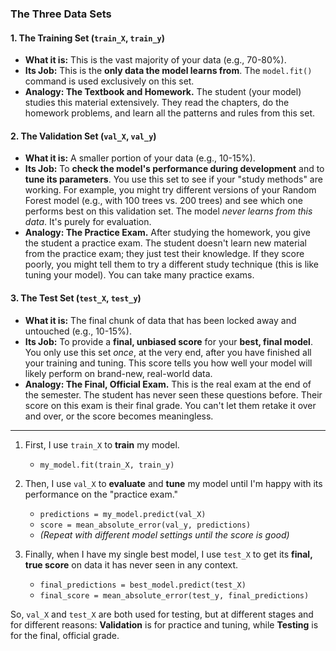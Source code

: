 ### The Three Data Sets

#### 1. The Training Set (`train_X`, `train_y`)

- **What it is:** This is the vast majority of your data (e.g., 70-80%).
- **Its Job:** This is the **only data the model learns from**. The `model.fit()` command is used exclusively on this set.
- **Analogy: The Textbook and Homework.** The student (your model) studies this material extensively. They read the chapters, do the homework problems, and learn all the patterns and rules from this set.

#### 2. The Validation Set (`val_X`, `val_y`)

- **What it is:** A smaller portion of your data (e.g., 10-15%).
- **Its Job:** To **check the model's performance during development** and to **tune its parameters**. You use this set to see if your "study methods" are working. For example, you might try different versions of your Random Forest model (e.g., with 100 trees vs. 200 trees) and see which one performs best on this validation set. The model _never learns from this data_. It's purely for evaluation.
- **Analogy: The Practice Exam.** After studying the homework, you give the student a practice exam. The student doesn't learn new material from the practice exam; they just test their knowledge. If they score poorly, you might tell them to try a different study technique (this is like tuning your model). You can take many practice exams.

#### 3. The Test Set (`test_X`, `test_y`)

- **What it is:** The final chunk of data that has been locked away and untouched (e.g., 10-15%).
- **Its Job:** To provide a **final, unbiased score** for your **best, final model**. You only use this set _once_, at the very end, after you have finished all your training and tuning. This score tells you how well your model will likely perform on brand-new, real-world data.
- **Analogy: The Final, Official Exam.** This is the real exam at the end of the semester. The student has never seen these questions before. Their score on this exam is their final grade. You can't let them retake it over and over, or the score becomes meaningless.
- ---
1. First, I use `train_X` to **train** my model.
    
    - `my_model.fit(train_X, train_y)`
2. Then, I use `val_X` to **evaluate** and **tune** my model until I'm happy with its performance on the "practice exam."
    
    - `predictions = my_model.predict(val_X)`
    - `score = mean_absolute_error(val_y, predictions)`
    - _(Repeat with different model settings until the score is good)_
3. Finally, when I have my single best model, I use `test_X` to get its **final, true score** on data it has never seen in any context.
    
    - `final_predictions = best_model.predict(test_X)`
    - `final_score = mean_absolute_error(test_y, final_predictions)`

So, `val_X` and `test_X` are both used for testing, but at different stages and for different reasons: **Validation** is for practice and tuning, while **Testing** is for the final, official grade.